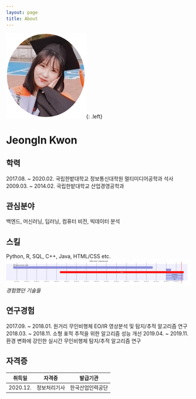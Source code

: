 ```yaml
---
layout: page
title: About
---
```


![](/img/self.jpg){: .left}

<h1>JeongIn Kwon</h1>

## 학력

2017.08. ~ 2020.02. 국립한밭대학교 정보통신대학원 멀티미디어공학과 석사
2009.03. ~ 2014.02. 국립한밭대학교 산업경영공학과

## 관심분야

백엔드, 머신러닝, 딥러닝, 컴퓨터 비전, 빅데이터 분석


## 스킬

Python, R, SQL, C++, Java, HTML/CSS etc.
![SKILLS](/img/skills.png)
_경험했던 기술들_

## 연구경험

2017.09. ~ 2018.01. 원거리 무인비행체 EO/IR 영상분석 및 탐지/추적 알고리즘 연구
2018.03. ~ 2018.11. 소형 표적 추적을 위한 알고리즘 성능 개선
2019.04. ~ 2019.11. 환경 변화에 강인한 실시간 무인비행체 탐지/추적 알고리즘 연구

## 자격증

|  취득일  |     자격증     |     발급기관     |
|:-------:|:-------------:|:---------------:|
| 2020.12.|   정보처리기사  |  한국산업인력공단 |

